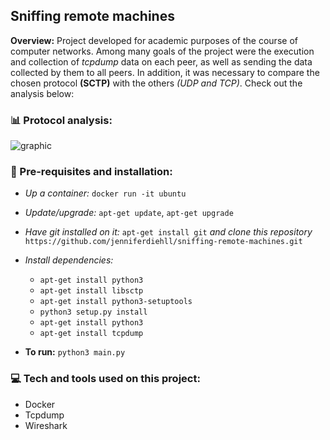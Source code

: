 ## Sniffing remote machines

**Overview:** Project developed for academic purposes of the course of computer networks. Among many goals of the project were the execution and collection of *tcpdump* data on each peer, as well as sending the data collected by them to all peers. In addition, it was necessary to compare the chosen protocol **(SCTP)** with the others *(UDP and TCP)*. Check out the analysis below:


### 📊 Protocol analysis:
![graphic](https://user-images.githubusercontent.com/67604477/202587681-b15abd04-fcf5-44d3-ac9a-da4e79e7aff6.jpg)

### 🔌 Pre-requisites and installation:
- *Up a container:* ```docker run -it ubuntu```

- *Update/upgrade:* ```apt-get update```, ```apt-get upgrade```

- *Have git installed on it:* ```apt-get install git``` *and clone this repository* ```https://github.com/jenniferdiehll/sniffing-remote-machines.git```

- *Install dependencies:*
    - ```apt-get install python3```
    - ```apt-get install libsctp```
    - ```apt-get install python3-setuptools```
    - ```python3 setup.py install```
    - ```apt-get install python3```
    - ```apt-get install tcpdump```
- **To run:** ```python3 main.py```

### 💻 Tech and tools used on this project:
- Docker
- Tcpdump
- Wireshark
